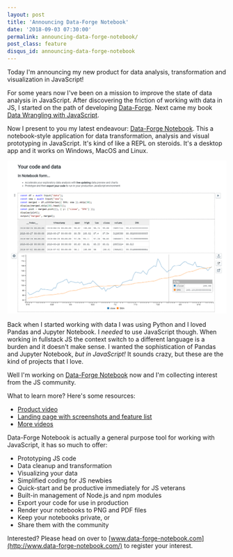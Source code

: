 ```yaml
---
layout: post
title: 'Announcing Data-Forge Notebook'
date: '2018-09-03 07:30:00'
permalink: announcing-data-forge-notebook/
post_class: feature
disqus_id: announcing-data-forge-notebook
---
```


Today I'm announcing my new product for data analysis, transformation and visualization in JavaScript!

For some years now I've been on a mission to improve the state of data analysis in JavaScript. After discovering the friction of working with data in JS, I started on the path of developing [Data-Forge](http://www.data-forge-js.com/). Next came my book [Data Wrangling with JavaScript](http://bit.ly/2t2cJu2).

Now I present to you my latest endeavour: [Data-Forge Notebook](http://www.data-forge-notebook.com/). This a notebook-style application for data transformation, analysis and visual prototyping in JavaScript. It's kind of like a REPL on steroids. It's a desktop app and it works on Windows, MacOS and Linux.

![DFN main screnshot](/content/images/2018/08/DFN-main-screenshot.png)

Back when I started working with data I was using Python and I loved Pandas and Jupyter Notebook. I *needed* to use JavaScript though. When working in fullstack JS the context switch to a different language is a burden and it doesn't make sense. I wanted the sophistication of Pandas and Jupyter Notebook, *but in JavaScript!* It sounds crazy, but these are the kind of projects that I love.

Well I'm working on [Data-Forge Notebook](http://www.data-forge-notebook.com/) now and I'm collecting interest from the JS community.

What to learn more? Here's some resources:

- <a href="https://www.youtube.com/watch?v=nRRl-97qVQw" target="_blank">Product video</a>
- <a href="http://www.data-forge-notebook.com/" target="_blank">Landing page with screenshots and feature list</a>
- <a href="https://www.youtube.com/channel/UCOxw0jy384_wFRwspgq7qMQ" target="_blank">More videos</a>

Data-Forge Notebook is actually a general purpose tool for working with JavaScript, it has so much to offer:

- Prototyping JS code
- Data cleanup and transformation
- Visualizing your data
- Simplified coding for JS newbies
- Quick-start and be productive immediately for JS veterans
- Built-in management of Node.js and npm modules
- Export your code for use in production
- Render your notebooks to PNG and PDF files
- Keep your notebooks private, or
- Share them with the community


Interested? Please head on over to [www.data-forge-notebook.com](http://www.data-forge-notebook.com/) to register your interest.